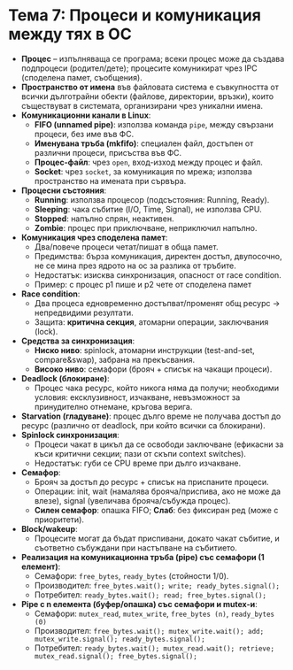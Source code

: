 # Тема 7: Процеси и комуникация между тях в ОС

- **Процес** – изпълняваща се програма; всеки процес може да създава подпроцеси (родител/дете); процесите комуникират чрез IPC (споделена памет, съобщения).
- **Пространство от имена** във файловата система е съвкупността от всички дълготрайни обекти (файлове, директории, връзки), които съществуват в системата, организирани чрез уникални имена.
- **Комуникационни канали в Linux**:
    - **FIFO (unnamed pipe)**: използва команда `pipe`, между свързани процеси, без име във ФС.
    - **Именувана тръба (mkfifo)**: специален файл, достъпен от различни процеси, присъства във ФС.
    - **Процес-файл**: чрез `open`, вход-изход между процес и файл.
    - **Socket**: чрез `socket`, за комуникация по мрежа; използва пространство на имената при сървъра.
- **Процесни състояния**:
    - **Running**: използва процесор (подсъстояния: Running, Ready).
    - **Sleeping**: чака събитие (I/O, Time, Signal), не използва CPU.
    - **Stopped**: напълно спрян, неактивен.
    - **Zombie**: процес при приключване, неприключил напълно.
- **Комуникация чрез споделена памет**:
    - Два/повече процеси четат/пишат в обща памет.
    - Предимства: бърза комуникация, директен достъп, двупосочно, не се мина през ядрото на ос за разлика от тръбите.
    - Недостатък: изисква синхронизация, опасност от race condition.
    - Пример: с процес p1 пише и p2 чете от споделена памет
- **Race condition**:
    - Два процеса едновременно достъпват/променят общ ресурс → непредвидими резултати.
    - Защита: **критична секция**, атомарни операции, заключвания (lock).
- **Средства за синхронизация**:
    - **Ниско ниво**: spinlock, атомарни инструкции (test-and-set, compare&swap), забрана на прекъсвания.
    - **Високо ниво**: семафори (брояч + списък на чакащи процеси).
- **Deadlock (блокиране)**:
    - Процес чака ресурс, който никога няма да получи; необходими условия: ексклузивност, изчакване, невъзможност за принудително отнемане, кръгова верига.
- **Starvation (гладуване)**: процес дълго време не получава достъп до ресурс (различно от deadlock, при който всички са блокирани).
- **Spinlock синхронизация**:
    - Процеси чакат в цикъл да се освободи заключване (ефикасни за къси критични секции; пази от скъпи context switches).
    - Недостатък: губи се CPU време при дълго изчакване.
- **Семафор**:
    - Брояч за достъп до ресурс + списък на приспаните процеси.
    - Операции: init, wait (намалява брояча/приспива, ако не може да влезе), signal (увеличава брояча/събужда процес).
    - **Силен семафор**: опашка FIFO; **Слаб**: без фиксиран ред (може с приоритети).
- **Block/wakeup**:
    - Процесите могат да бъдат приспивани, докато чакат събитие, и съответно събуждани при настъпване на събитието.
- **Реализация на комуникационна тръба (pipe) със семафори (1 елемент)**:
    - Семaфори: `free_bytes`, `ready_bytes` (стойности 1/0).
    - Производител: `free_bytes.wait(); write; ready_bytes.signal();`
    - Потребител: `ready_bytes.wait(); read; free_bytes.signal();`
- **Pipe с n елемента (буфер/опашка) със семафори и mutex-и**:
    - Семaфори: `mutex_read`, `mutex_write`, `free_bytes (n)`, `ready_bytes (0)`
    - Производител: `free_bytes.wait(); mutex_write.wait(); add; mutex_write.signal(); ready_bytes.signal();`
    - Потребител: `ready_bytes.wait(); mutex_read.wait(); retrieve; mutex_read.signal(); free_bytes.signal();`
